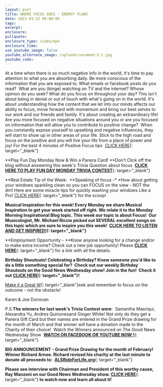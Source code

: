 ```yaml
---
layout: post
title: WHERE FOCUS GOES - ENERGY FLOWS
date: 2021-03-22 00:00:00
tags:
excerpt:
enclosure:
pullquote:
enclosure_type: video/mp4
enclosure_time:
use_youtube_image: false
youtube_alternate_image: /uploads/unnamed-3-1.jpg
youtube_code:
---
```

At a time when there is so much negative info in the world, it's time to pay attention to what you are absorbing daily. Be more conscious of the information that you are exposed to. What emails or facebook posts do you read?&nbsp; What are you (binge) watching on TV and the internet? Whose opinion do you seek? What do you focus on throughout your day? This isn't about being in denial or out of touch with what's going on in the world. It's about understanding how the content that we let into our minds affects our ability to focus, move forward with momentum and bring our best selves to our work and our friends and family. It's about creating an extraordinary life\! Are you more focused on negative situations around you or are you focused on information that will allow you to contribute to positive change?&nbsp; When you constantly expose yourself to upsetting and negative influences, they will start to show up in other areas of your life. Stick to the high road and focus on the positive and you will live your life from a place of power and joy\! For the best 4 minutes of Positive Focus tips &nbsp;[CLICK HERE](https://t.e2ma.net/click/wid3be/sbltq1c/sfoq5m){: target="_blank"}

**Play Fun Day Monday Now & Win a Panera Card\!&nbsp;**Don't Click off the blog without answering this week's Trivia Question about focus &nbsp;[**CLICK HERE TO PLAY FUN DAY MONDAY TRIVIA CONTEST**](https://t.e2ma.net/click/wid3be/sbltq1c/87oq5m){: target="_blank"}

**Real Estate Tip of the Week: &nbsp;**Speaking of focus -*&nbsp;*How about getting your windows sparkling clean so you can FOCUS on the view - NOT the dirt\! Here are some miracle tips for quickly washing your windows Like a Pro\!&nbsp;[CLICK HERE](https://t.e2ma.net/click/wid3be/sbltq1c/o0pq5m){: target="_blank"}&nbsp;for the scoop\!&nbsp;

**Musical Inspiration for this week\!&nbsp;**Every Monday we share Musical Inspiration to get your week started off right. We relate it to the Monday Morning Inspirational Blog topic. This week our topic is about Focus\!&nbsp; Our Musicologist, Mr. Michael Riccio picked out SEVERAL excellent songs on this topic which are sure to inspire you this week\! &nbsp;**[CLICK HERE TO LISTEN AND GET INSPIRED\!](https://t.e2ma.net/click/wid3be/sbltq1c/4sqq5m){: target="_blank"}**

**Employment Opportunity -&nbsp;**Know anyone looking for a change and/or to make extra income? Check out a new job opportunity\! Please&nbsp;[**CLICK HERE**](https://t.e2ma.net/click/wid3be/sbltq1c/klrq5m){: target="_blank"}&nbsp;for a link with all the details.

**Birthday Shoutouts\!&nbsp;**Celebrating a Birthday? Know someone you'd like to do a little something special for?&nbsp; Check out our weekly Birthday Shoutouts on the Good News Wednesday show\! Join in the fun\!&nbsp; Check it out&nbsp;**[CLICK HERE](https://t.e2ma.net/click/wid3be/sbltq1c/0dsq5m){: target="_blank"}\!**

[Make it a Great W](https://t.e2ma.net/click/wid3be/sbltq1c/wytq5m){: target="_blank"}eek and remember to focus on the outcome - not the obstacle\!

Karen & Joe Donovan

P.S.**The winners for last week's Trivia Contest were**\: &nbsp;Samantha Masriqui, Alexandra Yu, Andres Quinonesand Ginger White\! Not only do they get a Panera Gift Card but their names are entered in the Grand Prize drawing for the month of March and that winner will have a donation made to the Charity of their choice\! &nbsp;Watch the Winners announced on The Good News Wednesday Show &nbsp;[**WATCH ON FACEBOOK OR YOUTUBE NOW \!**](https://t.e2ma.net/click/wid3be/sbltq1c/cruq5m){: target="_blank"}

**BIG ANNOUNCEMENT - Grand Prize Drawing for the month of February\! Winner Richard Arnoe. Richard revised his charity at the last minute to donate all proceeds to: &nbsp;**[**ALSRideForLife.org**](https://t.e2ma.net/click/wid3be/sbltq1c/sjvq5m){: target="_blank"}

**Please see interview with Chairman and President of this worthy cause, Ray Manzoni on our Good News Wednesday show.&nbsp;**[**CLICK HERE**](https://t.e2ma.net/click/wid3be/sbltq1c/8bwq5m){: target="_blank"}**&nbsp;to watch now and learn all about it\!**
